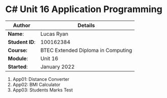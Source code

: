 # C# Unit 16 Application Programming
| Author | Details |
| ---- | ---- |
**Name**: | Lucas Ryan  |
**Student ID**: | 100162384 |
**Course:** | BTEC Extended Diploma in Computing  |
**Module**: | Unit 16    |
**Started**: | January 2022 |    

1. App01: Distance Converter
2. App02: BMI Calculator
3. App03: Students Marks Test


